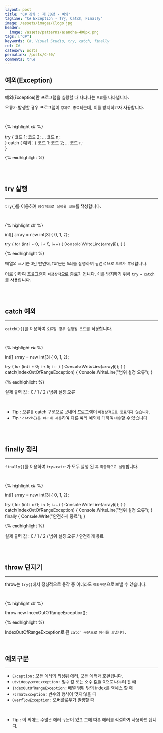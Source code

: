 ```yaml
---
layout: post
title: "C# 강좌 : 제 20강 - 예외"
tagline: "C# Exception - Try, Catch, Finally"
image: /assets/images/Clogo.jpg
header:
  image: /assets/patterns/asanoha-400px.png
tags: ["C#"]
keywords: C#, Visual Studio, try, catch, finally
ref: C#
category: posts
permalink: /posts/C-20/
comments: true
---
```


## 예외(Exception) ##
----------

예외(Exception)란 프로그램을 실행할 때 나타나는 `오류`를 나타냅니다.

오류가 발생할 경우 프로그램이 `강제로 종료`되는데, 이를 방지하고자 사용합니다. 

<br>

{% highlight c# %}

try
{
    코드 1;
    코드 2;
    ...
    코드 n;   
}
catch ( 예외 )
{
    코드 1;
    코드 2;
    ...
    코드 n;   
}

{% endhighlight %}  

<br>
<br>

## try 실행 ##
----------

`try{}`를 이용하여 `정상적으로 실행될 코드`를 작성합니다.

<br>

{% highlight c# %}

int[] array = new int[3] { 0, 1, 2};

try
{
    for (int i = 0; i < 5; i++)
    {
        Console.WriteLine(array[i]);
    }
}

{% endhighlight %}  

배열의 크기는 `3`인 반면에, for문은 `5`회를 실행하여 필연적으로 `오류가 발생`합니다.

이로 인하여 프로그램이 `비정상적`으로 종료가 됩니다. 이를 방지하기 위해 `try` ~ `catch`를 사용합니다.

<br>
<br>

## catch 예외 ##
----------

`catch(){}`를 이용하여 `오류일 경우 실행될 코드`를 작성합니다.

<br>

{% highlight c# %}

int[] array = new int[3] { 0, 1, 2};

try
{
    for (int i = 0; i < 5; i++)
    {
        Console.WriteLine(array[i]);
    }
}
catch(IndexOutOfRangeException)
{
    Console.WriteLine("범위 설정 오류");
}

{% endhighlight %}  

실제 출력 값 : 0 / 1 / 2 / 범위 설정 오류

<br>

* Tip : 오류를 catch 구문으로 보내어 프로그램이 `비정상적으로 종료되지 않습니다.`
* Tip : `catch{}를 여러개 사용`하여 다른 여러 예외에 대하여 `대응`할 수 있습니다.

<br>
<br>

## finally 정리 ##
----------

`finally{}`를 이용하여 `try`~`catch`가 모두 실행 된 후 `최종적으로 실행`합니다.

<br>

{% highlight c# %}

int[] array = new int[3] { 0, 1, 2};

try
{
    for (int i = 0; i < 5; i++)
    {
        Console.WriteLine(array[i]);
    }
}
catch(IndexOutOfRangeException)
{
    Console.WriteLine("범위 설정 오류");
}
finally
{
    Console.Write("안전하게 종료");
}

{% endhighlight %}  

실제 출력 값 : 0 / 1 / 2 / 범위 설정 오류 / 안전하게 종료

<br>
<br>

## throw 던지기 ##
----------

throw는 `try{}`에서 정상적으로 동작 중 이더라도 `예외구문`으로 보낼 수 있습니다.

<br>

{% highlight c# %}

throw new IndexOutOfRangeException();

{% endhighlight %} 

IndexOutOfRangeException로 된 `catch 구문으로 에러를 보냅니다.`

<br>

## 예외구문 ##
----------

* `Exception` : 모든 에러의 최상위 에러, 모든 에러와 호환됩니다.
* `DivideByZeroException` : 정수 값 또는 소수 값을 0으로 나누려 할 때
* `IndexOutOfRangeException` : 배열 범위 밖의 index를 엑세스 할 때
* `FormatException` : 변수의 형식이 맞지 않을 때
* `OverflowException` : 오버플로우가 발생할 때

<br>

* Tip : 이 외에도 수많은 에러 구문이 있고 그에 따른 에러를 적절하게 사용하면 됩니다.
